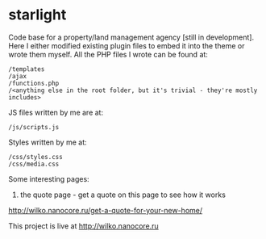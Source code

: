 # starlight
 
Code base for a property/land management agency [still in development].
Here I either modified existing plugin files to embed it into the theme or wrote them myself.
All the PHP files I wrote can be found at:
```
/templates
/ajax
/functions.php
/<anything else in the root folder, but it's trivial - they're mostly includes>
``` 

JS files written by me are at:
```
/js/scripts.js
```

Styles written by me at:
```
/css/styles.css
/css/media.css
```

Some interesting pages: 
 1) the quote page - get a quote on this page to see how it works
 
 http://wilko.nanocore.ru/get-a-quote-for-your-new-home/

This project is live at http://wilko.nanocore.ru

